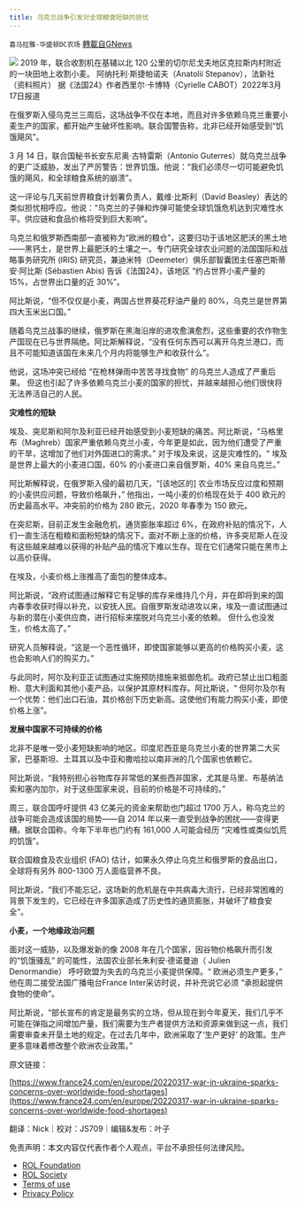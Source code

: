 ```yaml
---
title: 乌克兰战争引发对全球粮食短缺的担忧
---
```

`喜马拉雅-华盛顿DC农场` [轉載自GNews](https://gnews.org/zh-hans/2194126/)

![](https://assets.gnews.org/wp-content/uploads/2022/03/96-pic.png)
2019 年，联合收割机在基辅以北 120 公里的切尔尼戈夫地区克拉斯内村附近的一块田地上收割小麦。 阿纳托利·斯捷帕诺夫（Anatolii Stepanov），法新社（资料照片）
据《法国24》作者西里尔·卡博特（Cyrielle CABOT）2022年3月17日报道

在俄罗斯入侵乌克兰三周后，这场战争不仅在本地，而且对许多依赖乌克兰重要小麦生产的国家，都开始产生破坏性影响。联合国警告称，北非已经开始感受到“饥饿飓风”。

3 月 14 日，联合国秘书长安东尼奥·古特雷斯（Antonio Guterres）就乌克兰战争的更广泛威胁，发出了严厉警告：世界饥饿。他说：“我们必须尽一切可能避免饥饿的飓风，和全球粮食系统的崩溃”。

这一评论与几天前世界粮食计划署负责人，戴维·比斯利（David Beasley）表达的类似担忧相呼应。他说：“乌克兰的子弹和炸弹可能使全球饥饿危机达到灾难性水平。供应链和食品价格将受到巨大影响”。

乌克兰和俄罗斯西南部一直被称为“欧洲的粮仓”，这要归功于该地区肥沃的黑土地——黑钙土，是世界上最肥沃的土壤之一。专门研究全球农业问题的法国国际和战略事务研究所 (IRIS) 研究员，兼迪米特（Deemeter）俱乐部智囊团主任塞巴斯蒂安·阿比斯 (Sébastien Abis) 告诉《法国24》，该地区 “约占世界小麦产量的 15%，占世界出口量的近 30%”。

阿比斯说，“但不仅仅是小麦，两国占世界葵花籽油产量的 80%，乌克兰是世界第四大玉米出口国。”

随着乌克兰战事的继续，俄罗斯在黑海沿岸的进攻愈演愈烈，这些重要的农作物生产国现在已与世界隔绝。阿比斯解释说，“没有任何东西可以离开乌克兰港口，而且不可能知道该国在未来几个月内将能够生产和收获什么”。

他说，这场冲突已经给 “在枪林弹雨中苦苦寻找食物” 的乌克兰人造成了严重后果。 但这也引起了许多依赖乌克兰小麦的国家的担忧，并越来越担心他们很快将无法养活自己的人民。

**灾难性的短缺**

埃及、突尼斯和阿尔及利亚已经开始感受到小麦短缺的痛苦。阿比斯说，“马格里布（Maghreb）国家严重依赖乌克兰小麦，今年更是如此，因为他们遭受了严重的干旱，这增加了他们对外国进口的需求。” 对于埃及来说，这是灾难性的。“ 埃及是世界上最大的小麦进口国，60% 的小麦进口来自俄罗斯，40% 来自乌克兰。”

阿比斯解释说，在俄罗斯入侵的最初几天，“[该地区的] 农业市场反应过度和预期的小麦供应问题，导致价格飙升，” 他指出，一吨小麦的价格现在处于 400 欧元的历史最高水平。冲突前的价格为 280 欧元，2020 年春季为 150 欧元。

在突尼斯，目前正发生金融危机，通货膨胀率超过 6%，在政府补贴的情况下，人们一直生活在粗粮和面粉短缺的情况下。面对不断上涨的价格，许多突尼斯人在没有这些越来越难以获得的补贴产品的情况下难以生存。现在它们通常只能在黑市上以高价获得。

在埃及，小麦价格上涨推高了面包的整体成本。

阿比斯说，“政府试图通过解释它有足够的库存来维持几个月，并在即将到来的国内春季收获时得以补充，以安抚人民。自俄罗斯发动进攻以来，埃及一直试图通过与新的潜在小麦供应商，进行招标来摆脱对乌克兰小麦的依赖。 但什么也没发生，价格太高了。”

研究人员解释说，“这是一个恶性循环，即使国家能够以更高的价格购买小麦，这也会影响人们的购买力。”

与此同时，阿尔及利亚正试图通过实施预防措施来抵御危机。政府已禁止出口粗面粉、意大利面和其他小麦产品，以保护其原材料库存。阿比斯说，“ 但阿尔及尔有一个优势：他们出口石油，其价格创下历史新高。这使他们有能力购买小麦，即使价格上涨”。

**发展中国家不可持续的价格**

北非不是唯一受小麦短缺影响的地区。印度尼西亚是乌克兰小麦的世界第二大买家，巴基斯坦、土耳其以及中亚和撒哈拉以南非洲的几个国家也依赖它。

阿比斯说，“我特别担心谷物库存非常低的某些西非国家，尤其是马里、布基纳法索和塞内加尔，对于这些国家来说，目前的价格是不可持续的。”

周三，联合国呼吁提供 43 亿美元的资金来帮助也门超过 1700 万人，称乌克兰的战争可能会造成该国的局势——自 2014 年以来一直受到战争的困扰——变得更糟。据联合国称，今年下半年也门约有 161,000 人可能会经历 “灾难性或类似饥荒的饥饿”。

联合国粮食及农业组织 (FAO) 估计，如果永久停止乌克兰和俄罗斯的食品出口，全球将有另外 800-1300 万人面临营养不良。

阿比斯说，“我们不能忘记，这场新的危机是在中共病毒大流行，已经非常困难的背景下发生的，它已经在许多国家造成了历史性的通货膨胀，并破坏了粮食安全”。

**小麦，一个地缘政治问题**

面对这一威胁，以及爆发新的像 ​​2008 年在几个国家，因谷物价格飙升而引发的“饥饿骚乱” 的可能性，法国农业部长朱利安·德诺曼迪（ Julien Denormandie） 呼吁欧盟为失去的乌克兰小麦提供保障。“ 欧洲必须生产更多，” 他在周二接受法国广播电台France Inter采访时说，并补充说它必须 “承担起提供食物的使命”。

阿比斯说，“部长宣布的肯定是最务实的立场，但从现在到今年夏天，我们几乎不可能在弹指之间增加产量，我们需要为生产者提供方法和资源来做到这一点，我们需要审查未开垦土地的规定。在过去几年中，欧洲采取了‘生产更好’ 的政策。生产更多意味着修改整个欧洲农业政策。”

原文链接：

[https://www.france24.com/en/europe/20220317-war-in-ukraine-sparks-concerns-over-worldwide-food-shortages](https://www.france24.com/en/europe/20220317-war-in-ukraine-sparks-concerns-over-worldwide-food-shortages)

翻译：Nick｜校对：JS709｜编辑&发布：叶子

 

免责声明：本文内容仅代表作者个人观点，平台不承担任何法律风险。

- [ROL Foundation](https://rolfoundation.org/)
- [ROL Society](https://rolsociety.org/)
- [Terms of use](https://gnews.org/terms-of-use-3/)
- [Privacy Policy](https://gnews.org/privacy-policy/)

